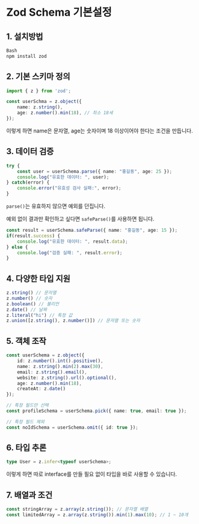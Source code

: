 # Zod Schema 기본설정

## 1. 설치방법
```bash
Bash
npm install zod
```

## 2. 기본 스키마 정의
```ts
import { z } from 'zod';

const userSchma = z.object({
    name: z.string(),
    age: z.number().min(18), // 최소 18세
});
```
이렇게 하면 name은 문자열, age는 숫자이며 18 이상이어야 한다는 조건을 만듭니다.

## 3. 데이터 검증
```ts
try {
    const user = userSchema.parse({ name: "홍길동", age: 25 });
    console.log("유효한 데이터: ", user);
} catch(error) {
    console.error("유효성 검사 실패:", error);
}
```
`parse()`는 유효하지 않으면 예외를 던집니다.

예외 없이 결과만 확인하고 싶다면 `safeParse()`를 사용하면 됩니다.

```ts
const result = userSchema.safeParse({ name: "홍길동", age: 15 });
if(result.success) {
    console.log("유효한 데이터: ", result.data);
} else {
    console.log("검증 실패: ", result.error);
}
```

## 4. 다양한 타입 지원
```ts
z.string() // 문자열
z.number() // 숫자
z.boolean() // 불리언
z.date() // 날짜
z.literal("hi") // 특정 값
z.union([z.string(), z.number()]) // 문자열 또는 숫자
```

## 5. 객체 조작
```ts
const userSchema = z.object({
    id: z.number().int().positive(),
    name: z.string().min(2).max(30),
    email: z.string().email(),
    website: z.string().url().optional(),
    age: z.number().min(18),
    createAt: z.date()
});

// 특정 필드만 선택
const profileSchema = userSchema.pick({ name: true, email: true });

// 특정 필드 제외
const noIdSchema = userSchema.omit({ id: true });
```

## 6. 타입 추론
```ts
type User = z.infer<typeof userSchema>;
```
이렇게 하면 따로 interface를 만들 필요 없이 타입을 바로 사용할 수 있습니다.

## 7. 배열과 조건
```ts
const stringArray = z.array(z.string()); // 문자열 배열
const limitedArray = z.array(z.string()).min(1).max(10); // 1 ~ 10개
```
